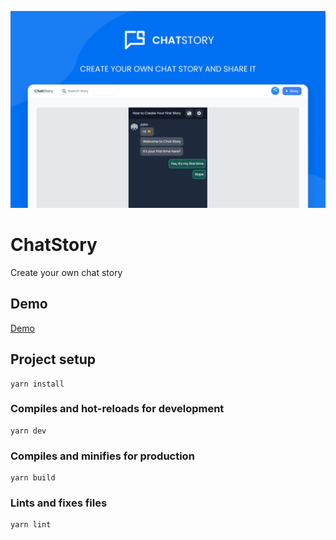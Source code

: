 ![image](./public/image.png)
# ChatStory
Create your own chat story

## Demo
[Demo](https://chat-story.netlify.app/)

## Project setup
```
yarn install
```

### Compiles and hot-reloads for development
```
yarn dev
```

### Compiles and minifies for production
```
yarn build
```

### Lints and fixes files
```
yarn lint
```